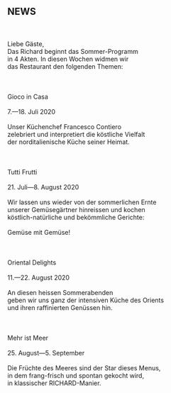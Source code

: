 ## NEWS

<br>
<br>
Liebe Gäste,<br>
Das Richard beginnt das Sommer-Programm<br>
in 4 Akten. In diesen Wochen widmen wir<br>
das Restaurant den folgenden Themen:<br>
<br>
<br>
<br>
Gioco in Casa <br>
<br>
7.—18. Juli 2020<br>
<br>
Unser Küchenchef Francesco Contiero<br>
zelebriert und interpretiert die köstliche Vielfalt<br>
der norditalienische Küche seiner Heimat.<br>
<br>
<br>
<br>
Tutti Frutti<br>
<br>
21. Juli—8. August 2020 <br>
<br>
Wir lassen uns wieder von der sommerlichen Ernte<br>
unserer Gemüsegärtner hinreissen und kochen <br>
köstlich-natürliche und bekömmliche Gerichte: <br>
<br>
Gemüse mit Gemüse!<br>
<br>
 <br>
<br>
Oriental Delights<br>
<br>
11.—22. August 2020<br>
<br>
An diesen heissen Sommerabenden <br>
geben wir uns ganz der intensiven Küche des Orients <br>
und ihren raffinierten Genüssen hin.<br>
<br>
<br>
<br>
Mehr ist Meer<br>
<br>
25. August—5. September<br>
<br>
Die Früchte des Meeres sind der Star dieses Menus, <br>
in dem frang-frisch und spontan gekocht wird,<br>
in klassischer RICHARD-Manier.<br>
<br>
<br>
<br>

